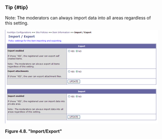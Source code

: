 ### Tip {#tip}

Note: The moderators can always import data into all areas regardless of this setting.

!["Import/Export"](../../assets/xoonips-policy8.png)

**Figure 4.8. &quot;Import/Export&quot;**